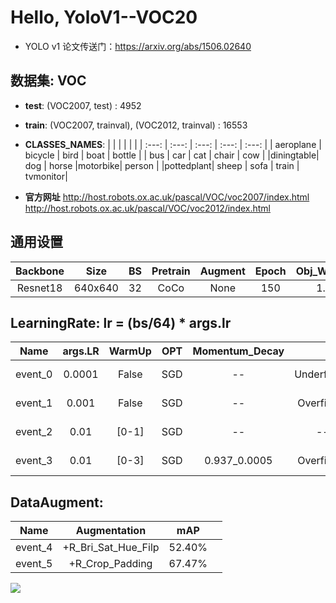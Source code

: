 # Hello, YoloV1--VOC20
- YOLO v1 论文传送门：https://arxiv.org/abs/1506.02640

## 数据集: VOC 
- **test**: (VOC2007, test) : 4952
- **train**: (VOC2007, trainval), (VOC2012, trainval) : 16553
- **CLASSES_NAMES**: 
|           |         |        |         |          | 
|   :---:   |  :---:  | :---:  |  :---:  | :---:    | 
| aeroplane | bicycle |  bird  |  boat   | bottle   | 
|    bus    |   car   |  cat   |  chair  | cow      | 
|diningtable|   dog   | horse  |motorbike| person   | 
|pottedplant|  sheep  |  sofa  | train   | tvmonitor| 

- **官方网址** 
    http://host.robots.ox.ac.uk/pascal/VOC/voc2007/index.html
    http://host.robots.ox.ac.uk/pascal/VOC/voc2012/index.html


## 通用设置
| Backbone | Size  |  BS | Pretrain|Augment| Epoch| Obj_Weight | Cls_Weight | Box_Weight | NMS_Thre | Conf_Thre|
|  :---:   | :---: |:---:|  :---:  | :---: |:---: |   :---:    |:---:       | :---:      | :---:    | :---:    |
| Resnet18 |640x640|  32 |   CoCo  | None  | 150  |   1.0      | 1.0        | 5.0        | 0.5      |  0.3     |


## LearningRate: lr = (bs/64) * args.lr
| Name  | args.LR|  WarmUp |  OPT   |Momentum_Decay|             |   mAP    |       |
| :---: | :---:  |  :---:  | :---:  | :---:        |    :---:    |  :---:   | :---: |
|event_0| 0.0001 |  False  |  SGD   |   --         | Underfitting|17.04%(47)|       |
|event_1| 0.001  |  False  |  SGD   |   --         | Overfitting |28.80%(21)|       |
|event_2| 0.01   |  [0-1]  |  SGD   |   --         |      --     |00.00%(05)|       |
|event_3| 0.01   |  [0-3]  |  SGD   | 0.937_0.0005 | Overfitting |46.21%(04)| √     |

## DataAugment:
| Name  |    Augmentation   |   mAP    |         |
| :---: |        :---:      |  :---:   |  :---:  |
|event_4|+R_Bri_Sat_Hue_Filp|  52.40%  |         |
|event_5|  +R_Crop_Padding  |  67.47%  |         |

<img src="1.jpg">
